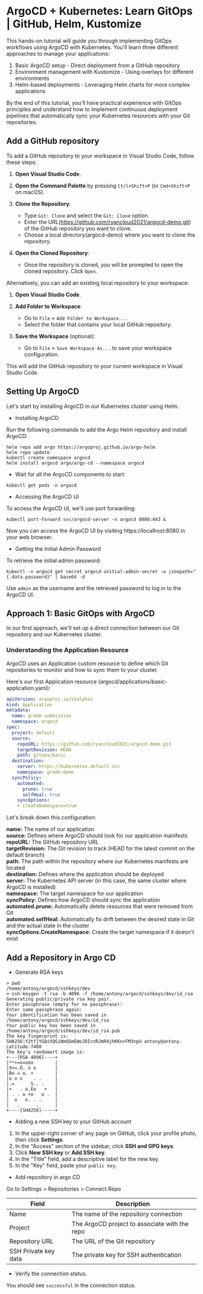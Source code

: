 # ArgoCD + Kubernetes: Learn GitOps | GitHub, Helm, Kustomize

This hands-on tutorial will guide you through implementing GitOps workflows using ArgoCD with Kubernetes. You'll learn three different approaches to manage your applications:

1. Basic ArgoCD setup - Direct deployment from a GitHub repository
2. Environment management with Kustomize - Using overlays for different environments
3. Helm-based deployments - Leveraging Helm charts for more complex applications

By the end of this tutorial, you'll have practical experience with GitOps principles and understand how to implement continuous deployment pipelines that automatically sync your Kubernetes resources with your Git repositories.

## Add a GitHub repository

To add a GitHub repository to your workspace in Visual Studio Code, follow these steps:

1. **Open Visual Studio Code**.

2. **Open the Command Palette** by pressing `Ctrl+Shift+P` (or `Cmd+Shift+P` on macOS).

3. **Clone the Repository**:
   - Type `Git: Clone` and select the `Git: Clone` option.
   - Enter the URL(https://github.com/ryancloud2021/argocd-demo.git) of the GitHub repository you want to clone.
   - Choose a local directory(argocd-demo) where you want to clone the repository.

4. **Open the Cloned Repository**:
   - Once the repository is cloned, you will be prompted to open the cloned repository. Click `Open`.

Alternatively, you can add an existing local repository to your workspace:

1. **Open Visual Studio Code**.

2. **Add Folder to Workspace**:
   - Go to `File` > `Add Folder to Workspace...`.
   - Select the folder that contains your local GitHub repository.

3. **Save the Workspace** (optional):
   - Go to `File` > `Save Workspace As...` to save your workspace configuration.

This will add the GitHub repository to your current workspace in Visual Studio Code.

## Setting Up ArgoCD

Let's start by installing ArgoCD in our Kubernetes cluster using Helm.

- Installing ArgoCD

Run the following commands to add the Argo Helm repository and install ArgoCD:

```shell
helm repo add argo https://argoproj.github.io/argo-helm
helm repo update
kubectl create namespace argocd
helm install argocd argo/argo-cd --namespace argocd
```

- Wait for all the ArgoCD components to start:

```shell
kubectl get pods -n argocd
```
- Accessing the ArgoCD UI

To access the ArgoCD UI, we'll use port forwarding:

```shell
kubectl port-forward svc/argocd-server -n argocd 8080:443 &
```

Now you can access the ArgoCD UI by visiting https://localhost:8080 in your web browser.

- Getting the Initial Admin Password

To retrieve the initial admin password:

```shell
kubectl -n argocd get secret argocd-initial-admin-secret -o jsonpath="{.data.password}" | base64 -d
```

Use `admin` as the username and the retrieved password to log in to the ArgoCD UI.


## Approach 1: Basic GitOps with ArgoCD

In our first approach, we'll set up a direct connection between our Git repository and our Kubernetes cluster.

### Understanding the Application Resource

ArgoCD uses an Application custom resource to define which Git repositories to monitor and how to sync them to your cluster.

Here's our first Application resource (argocd/applications/basic-application.yaml):

```yaml
apiVersion: argoproj.io/v1alpha1
kind: Application
metadata:
  name: grade-submission
  namespace: argocd
spec:
  project: default
  source:
    repoURL: https://github.com/ryancloud2021/argocd-demo.git
    targetRevision: HEAD
    path: gitops/basic
  destination:
    server: https://kubernetes.default.svc
    namespace: grade-demo
  syncPolicy:
    automated:
      prune: true
      selfHeal: true
    syncOptions:
    - CreateNamespace=true
```

Let's break down this configuration:

**name:** The name of our application  
**source:** Defines where ArgoCD should look for our application manifests  
**repoURL:** The GitHub repository URL  
**targetRevision:** The Git revision to track (HEAD for the latest commit on the default branch)  
**path:** The path within the repository where our Kubernetes manifests are located  
**destination:** Defines where the application should be deployed  
**server:** The Kubernetes API server (in this case, the same cluster where ArgoCD is installed)  
**namespace:** The target namespace for our application  
**syncPolicy:** Defines how ArgoCD should sync the application  
**automated.prune:** Automatically delete resources that were removed from Git  
**automated.selfHeal:** Automatically fix drift between the desired state in Git and the actual state in the cluster  
**syncOptions.CreateNamespace:** Create the target namespace if it doesn't exist  

## Add a Repository in Argo CD

- Generate RSA keys

```shell
> pwd
/home/antony/argocd/sshkeys/dev
> ssh-keygen -t rsa -b 4096 -f /home/antony/argocd/sshkeys/dev/id_rsa
Generating public/private rsa key pair.
Enter passphrase (empty for no passphrase): 
Enter same passphrase again: 
Your identification has been saved in /home/antony/argocd/sshkeys/dev/id_rsa
Your public key has been saved in /home/antony/argocd/sshkeys/dev/id_rsa.pub
The key fingerprint is:
SHA256:Y2tfjYGQiVQGiNmOGmEWoJDIcnRJmR4jhKKn+FM3npU antony@antony-Latitude-7480
The key's randomart image is:
+---[RSA 4096]----+
|**+=o=ooo        |
|X+=.O. o o       |
|Bo = o. +        |
|o o o    . .     |
|.=      S.. .    |
|+   . o.Eo   +   |
| . . o +o   o .  |
|  o   o. . .     |
|   .      .      |
+----[SHA256]-----+
```

- Adding a new SSH key to your GitHub account

1. In the upper-right corner of any page on GitHub, click your profile photo, then click  **Settings**.  
2. In the "Access" section of the sidebar, click **SSH and GPG keys**.  
3. Click **New SSH key** or **Add SSH key**.  
4. In the "Title" field, add a descriptive label for the new key.  
5. In the "Key" field, paste your `public key`.

- Add repository in argo CD

Go to Settings > Repositories > Connect Repo

| Field                | Description                                      |
|----------------------|--------------------------------------------------|
| Name                 | The name of the repository connection            |
| Project              | The ArgoCD project to associate with the repo    |
| Repository URL       | The URL of the Git repository                    |
| SSH Private key data | The private key for SSH authentication           |


- Verify the connection status. 

You should see `successful` in the connection status.

